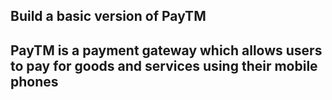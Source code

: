
## Build a basic version of PayTM
## PayTM is a payment gateway which allows users to pay for goods and services using their mobile phones

